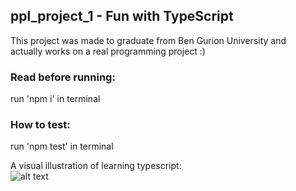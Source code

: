 ## ppl_project_1 -  Fun with TypeScript
This project was made to graduate from Ben Gurion University and   
actually works on a real programming project :)   


### Read before running:  
run 'npm i' in terminal  

### How to test:
run 'npm test' in terminal

A visual illustration of learning typescript:  
![alt text](https://media.giphy.com/media/FIxjQGnjmNt5u/giphy.gif)  

